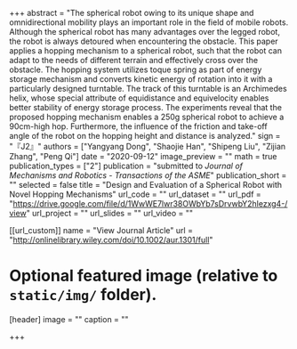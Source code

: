 +++
abstract = "The spherical robot owing to its unique shape and omnidirectional mobility plays an important role in the field of mobile robots. Although the spherical robot has many advantages over the legged robot, the robot is always detoured when encountering the obstacle. This paper applies a hopping mechanism to a spherical robot, such that the robot can adapt to the needs of different terrain and effectively cross over the obstacle. The hopping system utilizes toque spring as part of energy storage mechanism and converts kinetic energy of rotation into it with a particularly designed turntable. The track of this turntable is an Archimedes helix, whose special attribute of equidistance and equivelocity enables better stability of energy storage process. The experiments reveal that the proposed hopping mechanism enables a 250g spherical robot to achieve a 90cm-high hop. Furthermore, the influence of the friction and take-off angle of the robot on the hopping height and distance is analyzed."
sign = "『J2』"
authors = ["Yangyang Dong", "Shaojie Han", "Shipeng Liu", "Zijian Zhang", "Peng Qi"]
date = "2020-09-12"
image_preview = ""
math = true
publication_types = ["2"]
publication = "submitted to *Journal of Mechanisms and Robotics - Transactions of the ASME*"
publication_short = ""
selected = false
title = "Design and Evaluation of a Spherical Robot with Novel Hopping Mechanisms"
url_code = ""
url_dataset = ""
url_pdf = "https://drive.google.com/file/d/1WwWE7lwr38OWbYb7sDrvwbY2hlezxg4-/view"
url_project = ""
url_slides = ""
url_video = ""

[[url_custom]]
name = "View Journal Article"
url = "http://onlinelibrary.wiley.com/doi/10.1002/aur.1301/full"

# Optional featured image (relative to `static/img/` folder).
[header]
image = ""
caption = ""

+++

